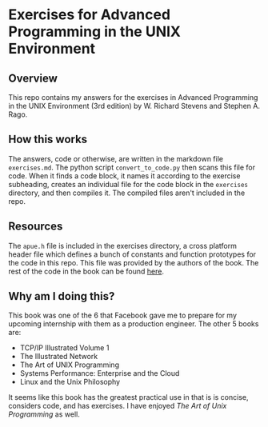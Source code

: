 # Exercises for Advanced Programming in the UNIX Environment

## Overview
This repo contains my answers for the exercises in Advanced Programming in the UNIX Environment (3rd edition) by W. Richard Stevens and Stephen A. Rago. 

## How this works
The answers, code or otherwise, are written in the markdown file `exercises.md`. The python script `convert_to_code.py` then scans this file for code. When it finds a code block, it names it according to the exercise subheading, creates an individual file for the code block in the `exercises` directory, and then compiles it. The compiled files aren't included in the repo.

## Resources
The `apue.h` file is included in the exercises directory, a cross platform header file which defines a bunch of constants and function prototypes for the code in this repo. This file was provided by the authors of the book. The rest of the code in the book can be found [here](http://www.apuebook.com/code3e.html).

## Why am I doing this?
This book was one of the 6 that Facebook gave me to prepare for my upcoming internship with them as a production engineer. The other 5 books are:
- TCP/IP Illustrated Volume 1
- The Illustrated Network
- The Art of UNIX Programming
- Systems Performance: Enterprise and the Cloud
- Linux and the Unix Philosophy

It seems like this book has the greatest practical use in that is is concise, considers code, and has exercises. I have enjoyed *The Art of Unix Programming* as well.

